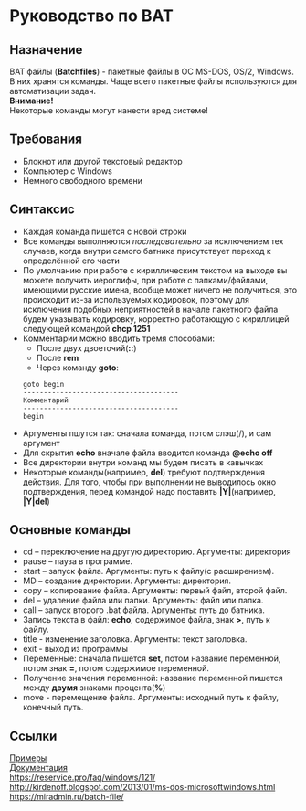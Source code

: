 # Руководство по BAT
## Назначение
BAT файлы (**Batchfiles**) - пакетные файлы в ОС MS-DOS, OS/2, Windows.
В них хранятся команды. Чаще всего пакетные файлы используются для
автоматизации задач.  
**Внимание!**  
Некоторые команды могут нанести вред системе!
## Требования
+ Блокнот или другой текстовый редактор
+ Компьютер с Windows
+ Немного свободного времени
## Синтаксис
+ Каждая команда пишется с новой строки
+ Все команды выполняются *последовательно* за исключением тех случаев, когда внутри самого батника присутствует переход к определённой его части
+ По умолчанию при работе с кириллическим текстом на выходе вы можете получить иероглифы, при работе с папками/файлами, имеющими русские имена, вообще может ничего не получиться, это происходит из-за используемых кодировок, поэтому для исключения подобных неприятностей в начале пакетного файла будем указывать кодировку, корректно работающую с кириллицей следующей командой **chcp 1251**
+ Комментарии можно вводить тремя способами:
    * После двух двоеточий(**::**)
    * После **rem**
    * Через команду **goto**:
    ```batch
    goto begin
    --------------------------------------
    Комментарий
    --------------------------------------
    begin
    ```
+ Аргументы пшутся так: сначала команда, потом слэш(/), и сам аргумент
+ Для скрытия **echo** вначале файла вводится команда **@echo off**
+ Все директории внутри команд мы будем писать в кавычках
+ Некоторые команды(например, **del**) требуют подтверждения действия.
Для того, чтобы при выполнении не выводилось окно подтверждения,
перед командой надо поставить **|Y|**(например, **|Y|del**)
## Основные команды
* cd – переключение на другую директорию. Аргументы: директория
* pause – пауза в программе.
* start – запуск файла. Аргументы: путь к файлу(с расширением).
* MD – создание директории. Аргументы: директория.
* copy – копирование файла. Аргументы: первый файл, второй файл.
* del – удаление файла или папки. Аргументы: файл или папка.
* call – запуск второго .bat файла. Аргументы: путь до батника.
* Запись текста в файл: **echo**, содержимое файла, знак **>**, путь к файлу.
* title - изменение заголовка. Аргументы: текст заголовка.
* exit - выход из программы
* Переменные: сначала пишется **set**, потом название переменной, потом знак **=**, потом содержимое переменной.
* Получение значения переменной: название переменной пишется между **двумя** знаками процента(**%**)
* move - перемещение файла. Аргументы: исходный путь к файлу, конечный путь.
## Ссылки
[Примеры](../main/bat-example "Примеры")  
[Документация](../main/help "Документация")  
https://reservice.pro/faq/windows/121/  
http://kirdenoff.blogspot.com/2013/01/ms-dos-microsoftwindows.html  
https://miradmin.ru/batch-file/  
